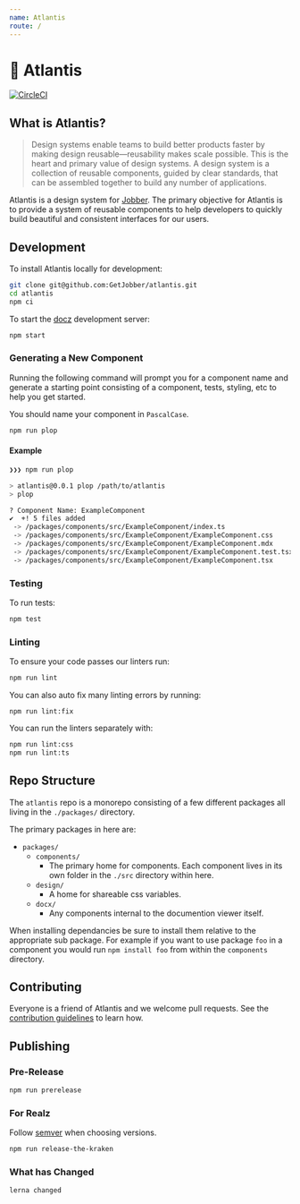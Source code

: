 ```yaml
---
name: Atlantis
route: /
---
```


# 🔱 Atlantis

[![CircleCI](https://circleci.com/gh/GetJobber/atlantis/tree/master.svg?style=svg&circle-token=3f1b0343273ef589350516e23713e81c8c3ac094)](https://circleci.com/gh/GetJobber/atlantis/tree/master)

## What is Atlantis?

> Design systems enable teams to build better products faster by making design
> reusable—reusability makes scale possible. This is the heart and primary value
> of design systems. A design system is a collection of reusable components,
> guided by clear standards, that can be assembled together to build any number
> of applications.

Atlantis is a design system for [Jobber](https://getjobber.com). The primary
objective for Atlantis is to provide a system of reusable components to help
developers to quickly build beautiful and consistent interfaces for our users.

## Development

To install Atlantis locally for development:

```sh
git clone git@github.com:GetJobber/atlantis.git
cd atlantis
npm ci
```

To start the [docz](https://www.docz.site/) development server:

```sh
npm start
```

### Generating a New Component

Running the following command will prompt you for a component name and generate
a starting point consisting of a component, tests, styling, etc to help you get
started.

You should name your component in `PascalCase`.

```sh
npm run plop
```

#### Example

```sh
❯❯❯ npm run plop

> atlantis@0.0.1 plop /path/to/atlantis
> plop

? Component Name: ExampleComponent
✔  +! 5 files added
 -> /packages/components/src/ExampleComponent/index.ts
 -> /packages/components/src/ExampleComponent/ExampleComponent.css
 -> /packages/components/src/ExampleComponent/ExampleComponent.mdx
 -> /packages/components/src/ExampleComponent/ExampleComponent.test.tsx
 -> /packages/components/src/ExampleComponent/ExampleComponent.tsx
```

### Testing

To run tests:

```sh
npm test
```

### Linting

To ensure your code passes our linters run:

```sh
npm run lint
```

You can also auto fix many linting errors by running:

```
npm run lint:fix
```

You can run the linters separately with:

```sh
npm run lint:css
npm run lint:ts
```

## Repo Structure

The `atlantis` repo is a monorepo consisting of a few different packages all
living in the `./packages/` directory.

The primary packages in here are:

- `packages/`
  - `components/`
    - The primary home for components. Each component lives in its own folder in
      the `./src` directory within here.
  - `design/`
    - A home for shareable css variables.
  - `docx/`
    - Any components internal to the documention viewer itself.

When installing dependancies be sure to install them relative to the appropriate
sub package. For example if you want to use package `foo` in a component you
would run `npm install foo` from within the `components` directory.

## Contributing

Everyone is a friend of Atlantis and we welcome pull requests. See the
[contribution guidelines](/CONTRIBUTING.md) to learn how.

## Publishing

### Pre-Release

```sh
npm run prerelease
```

### For Realz

Follow [semver](https://semver.org) when choosing versions.

```sh
npm run release-the-kraken
```

### What has Changed

```sh
lerna changed
```
